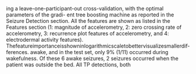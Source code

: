 ing a leave-one-participant-out cross-validation, with the optimal parameters of the gradi-
ent tree boosting machine as reported in the Seizure Detection section. All the features are
shown as listed in the Features section (1: magnitude of accelerometry, 2: zero crossing rate
of accelerometry, 3: recurrence plot features of accelerometry, and 4: electrodermal activity
features). Thefeatureimportanceisshowninlogarithmicscaletobettervisualizesmallerdif-
ferences.
awake, and in the test set, only 9% (1/11) occurred during wakefulness. Of these 6 awake
seizures, 2 seizures occurred when the patient was outside the bed. All TP detections, both